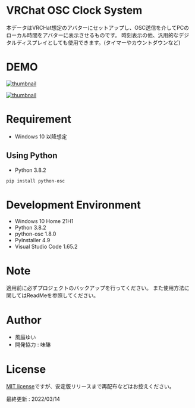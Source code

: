 # VRChat OSC Clock System

本データはVRCHat想定のアバターにセットアップし、OSC送信を介してPCのローカル時間をアバターに表示させるものです。
時刻表示の他、汎用的なデジタルディスプレイとしても使用できます。(タイマーやカウントダウンなど)


# DEMO

[![thumbnail](https://video.twimg.com/ext_tw_video/1503126781372428290/pu/vid/48000/51000/1280x720/thfOEmE9UdVI0SfP.m4s)](https://twitter.com/Yui0471/status/1503126841082593280)

[![thumbnail](https://video.twimg.com/ext_tw_video/1498903961688223745/pu/vid/18000/21000/1280x720/WSM5B3RzcOGfBcRn.m4s)](https://twitter.com/Yui0471/status/1498904140004859909)


# Requirement

* Windows 10 以降想定

## Using Python

* Python 3.8.2

```bash
pip install python-osc
```

# Development Environment

* Windows 10 Home 21H1
* Python 3.8.2
* python-osc 1.8.0
* PyInstaller 4.9
* Visual Studio Code 1.65.2


# Note

適用前に必ずプロジェクトのバックアップを行ってください。
また使用方法に関してはReadMeを参照してください。


# Author

* 風庭ゆい
* 開発協力 : 味醂


# License

[MIT license](https://en.wikipedia.org/wiki/MIT_License)ですが、安定版リリースまで再配布などはお控えください。


最終更新 : 2022/03/14
